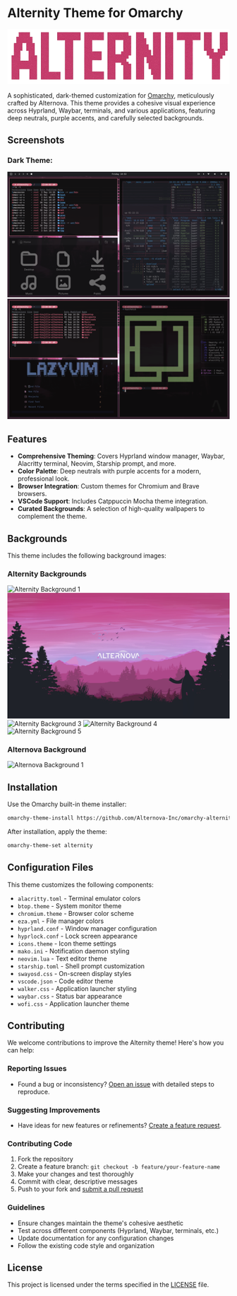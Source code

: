
# Alternity Theme for Omarchy

![Omarchy Alternity](./assets/title.png)

A sophisticated, dark-themed customization for [Omarchy](https://omarchy.org/), meticulously crafted by Alternova. This theme provides a cohesive visual experience across Hyprland, Waybar, terminals, and various applications, featuring deep neutrals, purple accents, and carefully selected backgrounds.

## Screenshots

### Dark Theme:

![Omarchy Alternity Screenshot](./assets/screen1.png)
![Omarchy Alternity Screenshot 2](./assets/screen2.png)

## Features

- **Comprehensive Theming**: Covers Hyprland window manager, Waybar, Alacritty terminal, Neovim, Starship prompt, and more.
- **Color Palette**: Deep neutrals with purple accents for a modern, professional look.
- **Browser Integration**: Custom themes for Chromium and Brave browsers.
- **VSCode Support**: Includes Catppuccin Mocha theme integration.
- **Curated Backgrounds**: A selection of high-quality wallpapers to complement the theme.

## Backgrounds

This theme includes the following background images:

### Alternity Backgrounds

![Alternity Background 1](./backgrounds/alternity-1.png)
![Alternity Background 2](./backgrounds/alternity-2.png)
![Alternity Background 3](./backgrounds/alternity-3.png)
![Alternity Background 4](./backgrounds/alternity-4.png)
![Alternity Background 5](./backgrounds/alternity-5.png)

### Alternova Background

![Alternova Background 1](./backgrounds/alternova-1.png)

## Installation

Use the Omarchy built-in theme installer:

```bash
omarchy-theme-install https://github.com/Alternova-Inc/omarchy-alternity-theme
```

After installation, apply the theme:

```bash
omarchy-theme-set alternity
```

## Configuration Files

This theme customizes the following components:

- `alacritty.toml` - Terminal emulator colors
- `btop.theme` - System monitor theme
- `chromium.theme` - Browser color scheme
- `eza.yml` - File manager colors
- `hyprland.conf` - Window manager configuration
- `hyprlock.conf` - Lock screen appearance
- `icons.theme` - Icon theme settings
- `mako.ini` - Notification daemon styling
- `neovim.lua` - Text editor theme
- `starship.toml` - Shell prompt customization
- `swayosd.css` - On-screen display styles
- `vscode.json` - Code editor theme
- `walker.css` - Application launcher styling
- `waybar.css` - Status bar appearance
- `wofi.css` - Application launcher theme

## Contributing

We welcome contributions to improve the Alternity theme! Here's how you can help:

### Reporting Issues
- Found a bug or inconsistency? [Open an issue](https://github.com/Alternova-Inc/omarchy-alternity-theme/issues) with detailed steps to reproduce.

### Suggesting Improvements
- Have ideas for new features or refinements? [Create a feature request](https://github.com/Alternova-Inc/omarchy-alternity-theme/issues).

### Contributing Code
1. Fork the repository
2. Create a feature branch: `git checkout -b feature/your-feature-name`
3. Make your changes and test thoroughly
4. Commit with clear, descriptive messages
5. Push to your fork and [submit a pull request](https://github.com/Alternova-Inc/omarchy-alternity-theme/pulls)

### Guidelines
- Ensure changes maintain the theme's cohesive aesthetic
- Test across different components (Hyprland, Waybar, terminals, etc.)
- Update documentation for any configuration changes
- Follow the existing code style and organization

## License

This project is licensed under the terms specified in the [LICENSE](LICENSE) file.
